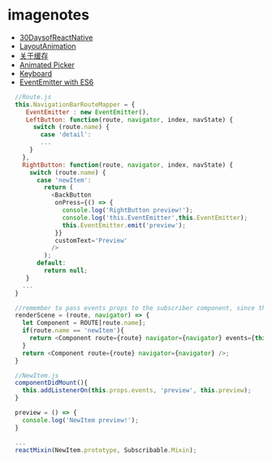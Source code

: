 # imagenotes

* [30DaysofReactNative](https://github.com/okoala/30DaysofReactNative/tree/master/Project10-VideoBackground)
* [LayoutAnimation](https://egghead.io/lessons/react-react-native-layoutanimation-basics)
* [关于缓存](http://www.alloyteam.com/2016/03/best-practice-in-react-native/)
* [Animated Picker](https://medium.com/@dabit3/creating-an-animated-picker-for-react-native-a0785ad5a39c#.a6dvnejoe)
* [Keyboard](https://shift.infinite.red/avoiding-the-keyboard-in-react-native-56d05b9a1e81#.ooyfgligr)
* [EventEmitter with ES6](http://stackoverflow.com/questions/36774540/eventemitter-and-subscriber-es6-syntax-with-react-native)
```javascript
  //Route.js
  this.NavigationBarRouteMapper = {
     EventEmitter : new EventEmitter(),
     LeftButton: function(route, navigator, index, navState) {
       switch (route.name) {
         case 'detail':
         ...
      }
    },
    RightButton: function(route, navigator, index, navState) {
      switch (route.name) {
        case 'newItem':
          return (
            <BackButton
             onPress={() => {
               console.log('RightButton preview!');
               console.log('this.EventEmitter',this.EventEmitter);
               this.EventEmitter.emit('preview');
             }}
             customText='Preview'
            />
          );
        default:
          return null;
     }
    ...
  }

  //remember to pass events props to the subscriber component, since the API needs it to work
  renderScene = (route, navigator) => {
    let Component = ROUTE[route.name];
    if(route.name == 'newItem'){
      return <Component route={route} navigator={navigator} events={this.NavigationBarRouteMapper.EventEmitter}/>;
    }
    return <Component route={route} navigator={navigator} />;
  }

  //NewItem.js
  componentDidMount(){
    this.addListenerOn(this.props.events, 'preview', this.preview);
  }

  preview = () => {
    console.log('NewItem preview!');
  }

  ...
  reactMixin(NewItem.prototype, Subscribable.Mixin);
```

